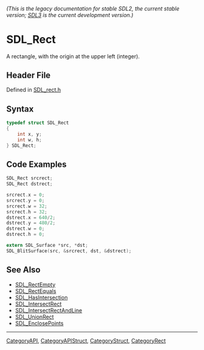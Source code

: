 ###### (This is the legacy documentation for stable SDL2, the current stable version; [SDL3](https://wiki.libsdl.org/SDL3/) is the current development version.)
# SDL_Rect

A rectangle, with the origin at the upper left (integer).

## Header File

Defined in [SDL_rect.h](https://github.com/libsdl-org/SDL/blob/SDL2/include/SDL_rect.h)

## Syntax

```c
typedef struct SDL_Rect
{
    int x, y;
    int w, h;
} SDL_Rect;
```

## Code Examples

```c
SDL_Rect srcrect;
SDL_Rect dstrect;

srcrect.x = 0;
srcrect.y = 0;
srcrect.w = 32;
srcrect.h = 32;
dstrect.x = 640/2;
dstrect.y = 480/2;
dstrect.w = 0;
dstrect.h = 0;

extern SDL_Surface *src, *dst;
SDL_BlitSurface(src, &srcrect, dst, &dstrect);
```

## See Also

* [SDL_RectEmpty](SDL_RectEmpty)
* [SDL_RectEquals](SDL_RectEquals)
* [SDL_HasIntersection](SDL_HasIntersection)
* [SDL_IntersectRect](SDL_IntersectRect)
* [SDL_IntersectRectAndLine](SDL_IntersectRectAndLine)
* [SDL_UnionRect](SDL_UnionRect)
* [SDL_EnclosePoints](SDL_EnclosePoints)

----
[CategoryAPI](CategoryAPI), [CategoryAPIStruct](CategoryAPIStruct), [CategoryStruct](CategoryStruct), [CategoryRect](CategoryRect)


